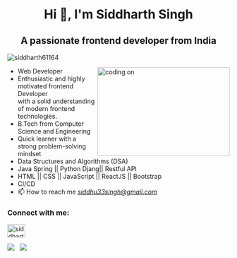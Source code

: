 <h1 align="center">Hi 👋, I'm Siddharth Singh</h1>
<h2 align="center">A passionate frontend developer from India</h2>




<p align="left"> <img src="https://komarev.com/ghpvc/?username=siddharth6164&label=Profile%20views&color=0e75b6&style=flat" alt="siddharth61164" /> </p>
<img align="right" alt="coding on" width="300px" height="200" src="https://media.tenor.com/UrnPTaqPEzkAAAAd/developer.gif">

- Web Developer 
- Enthusiastic and highly motivated frontend Developer <br>with a solid understanding of modern frontend technologies.
- B.Tech from Computer Science and Engineering
- Quick learner with a strong problem-solving mindset
- Data Structures and Algorithms (DSA)
- Java Spring || Python Djang|| Restful API
-  HTML || CSS || JavaScript || ReactJS || Bootstrap
-  CI/CD
- 📫 How to reach me *siddhu33singh@gmail.com*

<h3 align="left">Connect with me:</h3>
<p align="left">
<a href="https://www.linkedin.com/in/siddharth-singh-45a0731bb/" target="blank"><img align="center" src="https://raw.githubusercontent.com/rahuldkjain/github-profile-readme-generator/master/src/images/icons/Social/linked-in-alt.svg" alt="siddharth-singh-45a0731bb" height="30" width="40" /></a>

![](https://github-readme-streak-stats.herokuapp.com/?user=siddharth6164&theme=transparent&hide_border=false) &nbsp;
![](https://github-readme-stats.vercel.app/api/top-langs/?username=siddharth6164&theme=transparent&hide_border=false&include_all_commits=false&count_private=false&layout=compact) &nbsp; 
